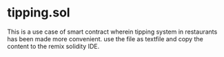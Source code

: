 # tipping.sol
This is a use case of smart contract wherein tipping system in restaurants has been made more convenient.
use the file as textfile and copy the content to the remix solidity IDE.
